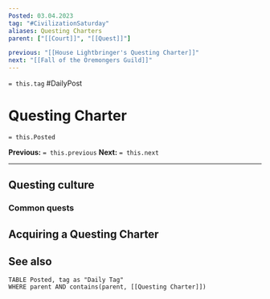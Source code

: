 ```yaml
---
Posted: 03.04.2023
tag: "#CivilizationSaturday"
aliases: Questing Charters
parent: ["[[Court]]", "[[Quest]]"]

previous: "[[House Lightbringer's Questing Charter]]"
next: "[[Fall of the Oremongers Guild]]"
---
```

`= this.tag` #DailyPost 
# Questing Charter
`= this.Posted`

**Previous:** `= this.previous`
**Next:** `= this.next`

---

## Questing culture

### Common quests

## Acquiring a Questing Charter

## See also
```dataview
TABLE Posted, tag as "Daily Tag"
WHERE parent AND contains(parent, [[Questing Charter]])
```
